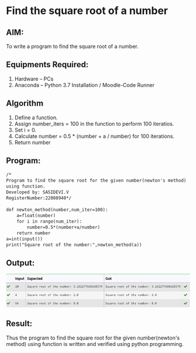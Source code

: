 # Find the square root of a number

## AIM:
To write a program to find the square root of a number.

## Equipments Required:
1. Hardware – PCs
2. Anaconda – Python 3.7 Installation / Moodle-Code Runner

## Algorithm
1. Define a function.
2. Assign number_iters = 100 in the function to perform 100 iteratios.
3. Set i = 0.
4. Calculate  number = 0.5 * (number + a / number) for 100 iterations.
5. Return number

## Program:
```
/*
Program to find the square root for the given number(newton's method) using function.
Developed by: SASIDEVI.V
RegisterNumber:22008940*/

def newton_method(number,num_iter=100):
    a=float(number)
    for i in range(num_iter):
        number=0.5*(number+a/number)
    return number
a=int(input())
print("Square root of the number:",newton_method(a))

```

## Output:
![sq](/squareout.png)


## Result:
Thus the program to find the square root for the given number(newton's method) using function is written and verified using python programming.
